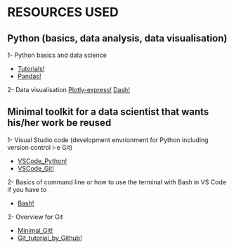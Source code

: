 # RESOURCES USED 

## Python (basics, data analysis, data visualisation)

1- Python basics and data science

* [Tutorials!](https://www.kaggle.com/learn/overview)
* [Pandas!](https://pandas.pydata.org/)

2- Data visualisation
[Plotly-express!](https://plotly.com/python/plotly-express/)
[Dash!](https://dash.plotly.com/)

## Minimal toolkit for a data scientist that wants his/her work be reused

1- Visual Studio code (development envrionment for Python including version control i-e Git)

* [VSCode_Python!](https://code.visualstudio.com/docs/python/python-tutorial)
* [VSCode_Git!](https://code.visualstudio.com/docs/editor/versioncontrol)

2- Basics of command line or how to use the terminal with Bash in VS Code if you have to

* [Bash!](https://programminghistorian.org/en/lessons/intro-to-bash)

3- Overview for Git

* [Minimal_Git!](https://the-turing-way.netlify.app/reproducible-research/vcs/vcs-git.html)
* [Git_tutorial_by_Github!](https://guides.github.com/introduction/git-handbook/)
